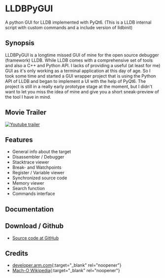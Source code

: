 # LLDBPyGUI 
A python GUI for LLDB implemented with PyQt6. (This is a LLDB internal script with custom commands and a include version of lldbinit)

## Synopsis
LLDBPyGUI is a longtime missed GUI of mine for the open source debugger (framework) LLDB. While LLDB comes with a comprehensive set of tools and also a C++ and Python API. I lacks of providing a useful (at least for me) GUI as it's only working as a terminal application at this day of age. So I took some time and started a GUI wrapper project that is using the Python API of LLDB and began to implement a UI with the help of PyQt6. The project is still in a really early prototype stage at the moment, but I didn't want to let you miss the idea of mine and give you a short sneak-preview of the tool I have in mind.

## Movie Trailer
[![Youtube trailer](https://img.youtube.com/vi/WGJYLz1r118/hqdefault.jpg)](https://www.youtube.com/watch?v=WGJYLz1r118)

## Features
- General info about the target
- Disassembler / Debugger
- Stacktrace viewer
- Break- and Watchpoints
- Register / Variable viewer
- Synchronized source code
- Memory viewer
- Search function
- Commands interface

## Documentation

## Download / Github
- [Source code at GitHub](https://github.com/jetedonner/pyLLDBGUI)
<!-- - Zip file from mirror -->

## <a id="credits"></a>Credits
- [developer.arm.com](https://developer.arm.com/documentation){:target="_blank" rel="noopener"}
- [Mach-O Wikipedia](https://en.wikipedia.org/wiki/Mach-O){:target="_blank" rel="noopener"}